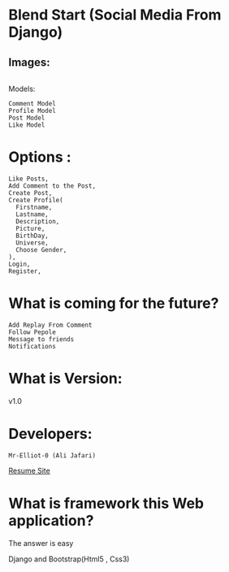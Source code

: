 # Blend Start (Social Media From Django)


<h2>Images:</h2>

<img src="https://github.com/Mr-Elliot-0/Blend-Star/blob/main/ScreenShots/1.png" alt="" style=" max-width:200;">


<p> Models: </p>

    Comment Model
    Profile Model
    Post Model
    Like Model


# Options :

    Like Posts,
    Add Comment to the Post,
    Create Post,
    Create Profile(
      Firstname,
      Lastname,
      Description,
      Picture,
      BirthDay,
      Universe,
      Choose Gender,
    ),
    Login,
    Register,


# What is coming for the future?
    Add Replay From Comment
    Follow Pepole
    Message to friends
    Notifications

# What is Version:

  v1.0


# Developers:

    Mr-Elliot-0 (Ali Jafari)
  <a href="https://mr-elliot-0.github.io/resume">Resume Site</a>

# What is framework this Web application?
  The answer is easy
  <p>Django and Bootstrap(Html5 , Css3)</p>
